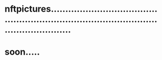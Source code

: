 # nftpictures.................................................................................................................
# soon.....
